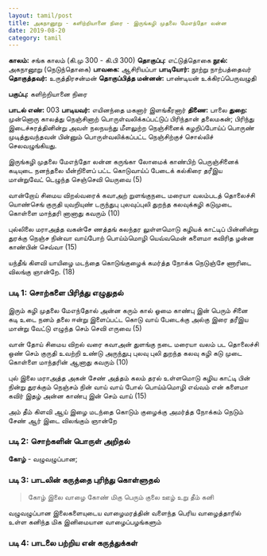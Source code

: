 ```yaml
---
layout: tamil/post
title: அகநானூறு - களிற்றியானை நிரை - இருங்கழி முதலை மேஎந்தோ லன்ன
date: 2019-08-20
category: tamil
---
```


**காலம்:** சங்க காலம் (கி.மு 300 - கி.பி 300)
**தொகுப்பு:** எட்டுத்தொகை
**நூல்:** அகநானூறு (நெடுந்தொகை)
**பாவகை:** ஆசிரியப்பா
**பாடியோர்:** நூற்று நாற்பத்தைவர்
**தொகுத்தவர்:** உருத்திரசன்மன்
**தொகுப்பித்த மன்னன்:** பாண்டியன் உக்கிரப்பெருவழுதி

**பகுப்பு:** களிற்றியானை நிரை

**பாடல் எண்:** 003
**பாடியவர்:** எயினந்தை மகனார் இளங்கீரனார்
**திணை:** பாலை
**துறை:** முன்னொரு காலத்து நெஞ்சினாற் பொருள்வலிக்கப்பட்டுப் பிரிந்தான் தலைமகன்; பிரிந்து இடைச்சுரத்தினின்று அவள் நலநயந்து மீளலுற்ற நெஞ்சினைக் கழறிப்போய்ப் பொருண் முடித்துவந்தவன் பின்னும் பொருள்வலிக்கப்பட்ட நெஞ்சிற்குச் சொல்லிச் செலவழுங்கியது.

இருங்கழி முதலை மேஎந்தோ லன்ன
கருங்கா லோமைக் காண்பிற் பெருஞ்சினைக்
கடியுடை நனந்தலை யீன்றிளைப் பட்ட
கொடுவாய்ப் பேடைக் கல்கிரை தரீஇய
மான்றுவேட் டெழுந்த செஞ்செவி யெருவை (5)

வான்றோய் சிமைய விறல்வரைக் கவாஅற்
றுளங்குநடை மரையா வலம்படத் தொலைச்சி
யொண்செங் குருதி யுவறியுண் டருந்துபு
புலவுப்புலி துறந்த கலவுக்கழி கடுமுடை
கொள்ளை மாந்தரி னானாது கவரும் (10)

புல்லிலை மராஅத்த வகன்சே ணத்தங்
கலந்தர லுள்ளமொடு கழியக் காட்டிப்
பின்னின்று துரக்கு நெஞ்ச நின்வா
வாய்போற் பொய்ம்மொழி யெவ்வமென் களைமா
கவிரித ழன்ன காண்பின் செவ்வா (15)

யந்தீங் கிளவி யாயிழை மடந்தை
கொடுங்குழைக் கமர்த்த நோக்க
நெடுஞ்சே ணாரிடை விலங்கு ஞான்றே. (18)

### படி 1: சொற்களை பிரித்து எழுதுதல்

இரும் கழி முதலை மேஎந்தோல் அன்ன
கரும் கால் ஓமை காண்பு இன் பெரும் சினை
கடி உடை நனம் தலை ஈன்று இளைப்பட்ட
கொடு வாய் பேடைக்கு அல்கு இரை தரீஇய
மான்று வேட்டு எழுந்த செம் செவி எருவை (5)

வான் தோய் சிமைய விறல் வரை கவாஅன்
துளங்கு நடை மரையா வலம் பட தொலைச்சி
ஒண் செம் குருதி உவற்றி உண்டு அருந்துபு
புலவு புலி துறந்த கலவு கழி கடு முடை
கொள்ளை மாந்தரின் ஆனாது கவரும் (10)

புல் இலை மராஅத்த அகன் சேண் அத்தம்
கலம் தரல் உள்ளமொடு கழிய காட்டி
பின் நின்று துரக்கும் நெஞ்சம் நின் வாய்
வாய் போல் பொய்ம்மொழி எவ்வம் என் களைமா
கவிர் இதழ் அன்ன காண்பு இன் செம் வாய் (15)

அம் தீம் கிளவி ஆய் இழை மடந்தை
கொடும் குழைக்கு அமர்த்த நோக்கம்
நெடும் சேண் ஆர் இடை விலங்கும் ஞான்றே

### படி 2: சொற்களின் பொருள் அறிதல்

**கோழ்** - வழுவழுப்பான;

### படி 3: பாடலின் கருத்தை புரிந்து கொள்ளுதல்

> கோழ் இலை வாழை கோண் மிகு பெரும் குலை ஊழ் உறு தீம் கனி

வழுவழுப்பான இலைகளையுடைய வாழைமரத்தின் வளைந்த பெரிய வாழைத்தாரில் உள்ள கனிந்த மிக இனிமையான வாழைப்பழங்களும்


### படி 4: பாடலை பற்றிய என் கருத்துக்கள்
